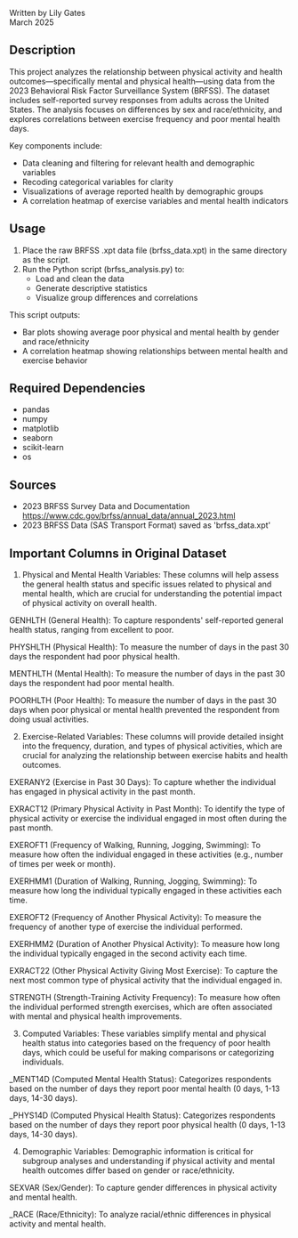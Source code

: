 Written by Lily Gates  
March 2025

## Description
This project analyzes the relationship between physical activity and health outcomes—specifically mental and physical health—using data from the 2023 Behavioral Risk Factor Surveillance System (BRFSS). The dataset includes self-reported survey responses from adults across the United States. The analysis focuses on differences by sex and race/ethnicity, and explores correlations between exercise frequency and poor mental health days.

Key components include:
* Data cleaning and filtering for relevant health and demographic variables
* Recoding categorical variables for clarity
* Visualizations of average reported health by demographic groups
* A correlation heatmap of exercise variables and mental health indicators

## Usage
1. Place the raw BRFSS .xpt data file (brfss_data.xpt) in the same directory as the script.
2. Run the Python script (brfss_analysis.py) to:
	* Load and clean the data
	* Generate descriptive statistics
	* Visualize group differences and correlations

This script outputs:
* Bar plots showing average poor physical and mental health by gender and race/ethnicity
* A correlation heatmap showing relationships between mental health and exercise behavior

## Required Dependencies
* pandas
* numpy
* matplotlib
* seaborn
* scikit-learn
* os

## Sources

* 2023 BRFSS Survey Data and Documentation https://www.cdc.gov/brfss/annual_data/annual_2023.html
* 2023 BRFSS Data (SAS Transport Format) saved as 'brfss_data.xpt'

## Important Columns in Original Dataset

1. Physical and Mental Health Variables:
These columns will help assess the general health status and specific issues related to physical and mental health, which are crucial for understanding the potential impact of physical activity on overall health.

GENHLTH (General Health): To capture respondents' self-reported general health status, ranging from excellent to poor.

PHYSHLTH (Physical Health): To measure the number of days in the past 30 days the respondent had poor physical health.

MENTHLTH (Mental Health): To measure the number of days in the past 30 days the respondent had poor mental health.

POORHLTH (Poor Health): To measure the number of days in the past 30 days when poor physical or mental health prevented the respondent from doing usual activities.

2. Exercise-Related Variables:
These columns will provide detailed insight into the frequency, duration, and types of physical activities, which are crucial for analyzing the relationship between exercise habits and health outcomes.

EXERANY2 (Exercise in Past 30 Days): To capture whether the individual has engaged in physical activity in the past month.

EXRACT12 (Primary Physical Activity in Past Month): To identify the type of physical activity or exercise the individual engaged in most often during the past month.

EXEROFT1 (Frequency of Walking, Running, Jogging, Swimming): To measure how often the individual engaged in these activities (e.g., number of times per week or month).

EXERHMM1 (Duration of Walking, Running, Jogging, Swimming): To measure how long the individual typically engaged in these activities each time.

EXEROFT2 (Frequency of Another Physical Activity): To measure the frequency of another type of exercise the individual performed.

EXERHMM2 (Duration of Another Physical Activity): To measure how long the individual typically engaged in the second activity each time.

EXRACT22 (Other Physical Activity Giving Most Exercise): To capture the next most common type of physical activity that the individual engaged in.

STRENGTH (Strength-Training Activity Frequency): To measure how often the individual performed strength exercises, which are often associated with mental and physical health improvements.

3. Computed Variables:
These variables simplify mental and physical health status into categories based on the frequency of poor health days, which could be useful for making comparisons or categorizing individuals.

_MENT14D (Computed Mental Health Status): Categorizes respondents based on the number of days they report poor mental health (0 days, 1-13 days, 14-30 days).

_PHYS14D (Computed Physical Health Status): Categorizes respondents based on the number of days they report poor physical health (0 days, 1-13 days, 14-30 days).

4. Demographic Variables:
Demographic information is critical for subgroup analyses and understanding if physical activity and mental health outcomes differ based on gender or race/ethnicity.

SEXVAR (Sex/Gender): To capture gender differences in physical activity and mental health.

_RACE (Race/Ethnicity): To analyze racial/ethnic differences in physical activity and mental health.